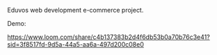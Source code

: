 Eduvos web development e-commerce project.

Demo:

https://www.loom.com/share/c4b137383b2d4f6db53b0a70b76c3e41?sid=3f8517fd-9d5a-44a5-aa6a-497d200c08e0

